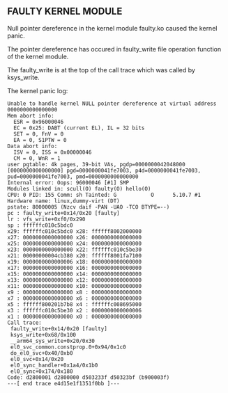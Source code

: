 ## FAULTY KERNEL MODULE ##

Null pointer dereference in the kernel module faulty.ko caused the kernel panic.

The pointer dereference has occured in faulty_write file operation function of the kernel module.

The faulty_write is at the top of the call trace which was called by ksys_write.

The kernel panic log:
```
Unable to handle kernel NULL pointer dereference at virtual address 0000000000000000
Mem abort info:
  ESR = 0x96000046
  EC = 0x25: DABT (current EL), IL = 32 bits
  SET = 0, FnV = 0
  EA = 0, S1PTW = 0
Data abort info:
  ISV = 0, ISS = 0x00000046
  CM = 0, WnR = 1
user pgtable: 4k pages, 39-bit VAs, pgdp=0000000042048000
[0000000000000000] pgd=0000000041fe7003, p4d=0000000041fe7003, pud=0000000041fe7003, pmd=0000000000000000
Internal error: Oops: 96000046 [#1] SMP
Modules linked in: scull(O) faulty(O) hello(O)
CPU: 0 PID: 155 Comm: sh Tainted: G           O      5.10.7 #1
Hardware name: linux,dummy-virt (DT)
pstate: 80000005 (Nzcv daif -PAN -UAO -TCO BTYPE=--)
pc : faulty_write+0x14/0x20 [faulty]
lr : vfs_write+0xf0/0x290
sp : ffffffc010c5bdc0
x29: ffffffc010c5bdc0 x28: ffffff8002000000 
x27: 0000000000000000 x26: 0000000000000000 
x25: 0000000000000000 x24: 0000000000000000 
x23: 0000000000000000 x22: ffffffc010c5be30 
x21: 00000000004cb380 x20: ffffff8001fa7100 
x19: 0000000000000006 x18: 0000000000000000 
x17: 0000000000000000 x16: 0000000000000000 
x15: 0000000000000000 x14: 0000000000000000 
x13: 0000000000000000 x12: 0000000000000000 
x11: 0000000000000000 x10: 0000000000000000 
x9 : 0000000000000000 x8 : 0000000000000000 
x7 : 0000000000000000 x6 : 0000000000000000 
x5 : ffffff800201b7b8 x4 : ffffffc008695000 
x3 : ffffffc010c5be30 x2 : 0000000000000006 
x1 : 0000000000000000 x0 : 0000000000000000 
Call trace:
 faulty_write+0x14/0x20 [faulty]
 ksys_write+0x68/0x100
 __arm64_sys_write+0x20/0x30
 el0_svc_common.constprop.0+0x94/0x1c0
 do_el0_svc+0x40/0xb0
 el0_svc+0x14/0x20
 el0_sync_handler+0x1a4/0x1b0
 el0_sync+0x174/0x180
Code: d2800001 d2800000 d503233f d50323bf (b900003f) 
---[ end trace e4d15e1f1351f0bb ]---
```


